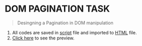 # DOM PAGINATION TASK 

> Desingning a Pagination in DOM manipulation

1. All codes are saved in [script](./js/script.js) file and imported to [HTML](./index.html) file.
2. [Click here](https://pagination-dom-chella.netlify.app/) to see the preview.